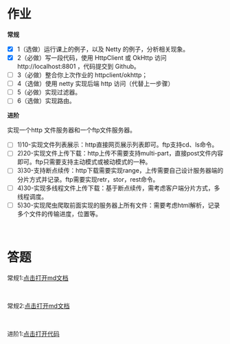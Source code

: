 # 作业

**常规** 

 - [X] 1（选做）运行课上的例子，以及 Netty 的例子，分析相关现象。
 - [X] 2（必做）写一段代码，使用 HttpClient 或 OkHttp 访问 http://localhost:8801 ，代码提交到 Github。
 - [ ] 3（必做）整合你上次作业的 httpclient/okhttp；
 - [ ] 4（选做）使用 netty 实现后端 http 访问（代替上一步骤）
 - [ ] 5（必做）实现过滤器。
 - [ ] 6（选做）实现路由。

**进阶**

实现一个http 文件服务器和一个ftp文件服务器。

- [ ] 1)10-实现文件列表展示：http直接网页展示列表即可。ftp支持cd、ls命令。
- [ ] 2)20-实现文件上传下载：http上传不需要支持multi-part，直接post文件内容即可。ftp只需要支持主动模式或被动模式的一种。
- [ ] 3)30-支持断点续传：http下载需要实现range，上传需要自己设计服务器端的分片方式并记录。ftp需要实现retr，stor，rest命令。
- [ ] 4)30-实现多线程文件上传下载：基于断点续传，需考虑客户端分片方式，多线程调度。
- [ ] 5)30-实现爬虫爬取前面实现的服务器上所有文件：需要考虑html解析，记录多个文件的传输进度，位置等。

<br>

# 答题

常规1:[点击打开md文档](https://github.com/Tureen/grow/blob/main/2_NIO/doc/work/normal_1.md)

<br>

常规2:[点击打开md文档](https://github.com/Tureen/grow/blob/main/2_NIO/doc/work/normal_2.md)

<br>

进阶1:[点击打开代码](https://github.com/Tureen/grow/tree/main/2_NIO/src/main/java/club/tulane/nio/advanced/http/Server.java)

<br>
